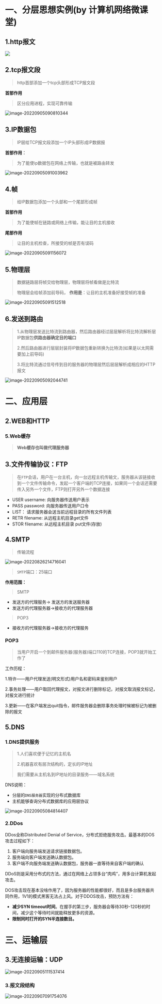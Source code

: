 # 一、分层思想实例(by 计算机网络微课堂)

## 1.http报文

![](https://secondlife.oss-cn-qingdao.aliyuncs.com/img/image-20220905090653765.png)

## 2.tcp报文段

> http首部添加一个tcp头部形成TCP报文段

**首部作用**

> 区分应用进程，实现可靠传输

![image-20220905090810344](https://secondlife.oss-cn-qingdao.aliyuncs.com/img/image-20220905090810344.png)

## 3.IP数据包

> IP层给TCP报文段添加一个IP头部形成IP数据报

**首部作用**：

> 为了能使ip数据包在网络上传输，也就是被路由转发

![image-20220905091003962](https://secondlife.oss-cn-qingdao.aliyuncs.com/img/image-20220905091003962.png)

## 4.帧

> 给IP数据包添加一个头部和一个尾部形成帧

**首部作用**

> 为了能使帧在链路或网络上传输，能让目的主机接收

**尾部作用**

> 让目的主机检查，所接受的帧是否有误码

![image-20220905091156072](https://secondlife.oss-cn-qingdao.aliyuncs.com/img/image-20220905091156072.png)

## 5.物理层

> 数据链路层将帧交给物理层，物理层将帧看做是比特流
>
> 物理层会给帧添加前导码， **作用是**：让目的主机准备好接受帧的准备



![image-20220905091512518](https://secondlife.oss-cn-qingdao.aliyuncs.com/img/image-20220905091512518.png)

## 6.发送到路由

> 1.从物理层发送比特流到路由器，然后路由器经过层层解析将比特流解析层IP数据包**供路由器确定目的端口**
>
> 2.然后路由器进行层层封装将IP数据包重新转换为比特流(如果是以太网需要加上前导码)
>
> 3.将比特流通过信号传到目的服务器的物理层然后层层解析成相应的HTTP报文

![image-20220905092044741](https://secondlife.oss-cn-qingdao.aliyuncs.com/img/image-20220905092044741.png)







# 二、应用层

## 2.WEB和HTTP

### 5.Web缓存

> **Web缓存也叫做代理服务器**

## 3.文件传输协议：FTP

> 在`FTP`会话，用户在一台主机，向一台远程主机传输文，服务器从该链接收到一个文件传输命令，发起一个客户端的TCP连接，如果同一个会话还需要传入另外一个文件，FTP则打开另外一个数据连接

- USER  username: 向服务器传送用户表示
- PASS password: 向服务器传送用户口令
- LIST：  请求服务器会送当前远程目录的所有文件列表
- RETR filename:  从远程主机目录get文件
- STOR filename: 从远程主机目录 put文件(存放)

## 4.SMTP

>  传输流程

![image-20220826214716041](https://secondlife.oss-cn-qingdao.aliyuncs.com/img/image-20220826214716041.png)

> `SMTP`端口：25端口

**作用范围：**

> SMTP

- 发送方的代理服务-> 发送方的发送服务器
- 发送方的代理服务器->接收方的代理服务器

> POP3

- 接收方的代理服务器->接收方的代理服务

### POP3

> 当用户开启一个到邮件服务器(服务器)端口110的TCP连接，POP3就开始工作了

工作历程：

1.特许——用户代理发送(明文形式)用户名和密码来鉴别用户

2.事务处理——用户取回代理报文，对报文进行删除标记，对报文取消报文标记，对报文进行统计

3.更新——在客户端发出quit指令，邮件服务器会删除事务处理时候被标记为被删除的报文

## 5.DNS

### 1.DNS提供服务

> 1.人们喜欢便于记忆的主机名
>
> 2.机器喜欢有层次结构的，定长的IP地址
>
> 我们需要从主机名到IP地址的目录服务——域名系统

DNS说明：

- 分层的`DNS服务器`实现的分布式数据库
- 主机能够查询分布式数据库的应用层协议

![image-20220905084814407](https://secondlife.oss-cn-qingdao.aliyuncs.com/img/image-20220905084814407.png)

### 2.DDos

DDos全称Distributed Denial of Service，分布式拒绝服务攻击。最基本的DOS攻击过程如下：

1. 客户端向服务端发送请求链接数据包。
2. 服务端向客户端发送确认数据包。
3. 客户端不向服务端发送确认数据包，服务器一直等待来自客户端的确认

DDoS则是采用分布式的方法，通过在网络上占领多台“肉鸡”，用多台计算机发起攻击。

DOS攻击现在基本没啥作用了，因为服务器的性能都很好，而且是多台服务器共同作用，1V1的模式黑客无法占上风。对于DDOS攻击，预防方法有：

- **减少SYN timeout时间**。在握手的第三步，服务器会等待30秒-120秒的时间，减少这个等待时间就能释放更多的资源。
- **限制同时打开的SYN半连接数目。**



# 三、运输层

## 3.无连接运输：UDP

![image-20220905111537414](https://secondlife.oss-cn-qingdao.aliyuncs.com/img/image-20220905111537414.png)

### 3.报文段结构

![image-20220907091754076](https://secondlife.oss-cn-qingdao.aliyuncs.com/img/image-20220907091754076.png)








